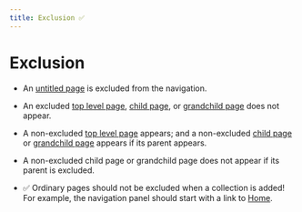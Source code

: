 ```yaml
---
title: Exclusion ✅
---
```


# Exclusion

- An [untitled page](untitled.html) is excluded from the navigation.

- An excluded [top level page](excluded.html),
    [child page](excluded-child.html), or 
    [grandchild page](excluded-grandchild.html) does not appear.

- A non-excluded [top level page](non-excluded.html) appears;
    and a non-excluded [child page](non-excluded-child.html) or 
    [grandchild page](non-excluded-grandchild.html) appears if its parent appears.

- A non-excluded child page or grandchild page does not appear if its parent is excluded.

- ✅ Ordinary pages should not be excluded when a collection is added!
  For example, the navigation panel should start with a link to [Home](/).
